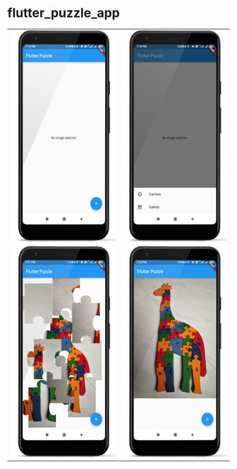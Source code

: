 # flutter_puzzle_app

<table>
  <tr>
    <td><img src="screens/1_framed.png" width=270 height=480></td>
    <td><img src="screens/2_framed.png" width=270 height=480></td>
  </tr>
   <tr>
    <td><img src="screens/3_framed.png" width=270 height=480></td>
    <td><img src="screens/4_framed.png" width=270 height=480></td>
  </tr>
 </table>
